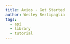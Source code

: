 ```yaml
---
title: Axios - Get Started
author: Wesley Bertipaglia
tags:
  - api
  - library
  - tutorial
---
```

